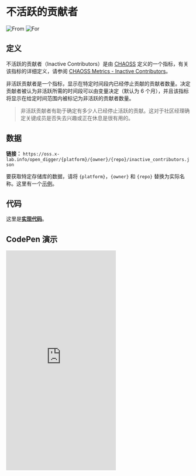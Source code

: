 # 不活跃的贡献者

![From](https://img.shields.io/badge/来自-CHAOSS-blue) ![For](https://img.shields.io/badge/用于-仓库-blue)

## 定义

不活跃的贡献者（Inactive Contributors）是由 [CHAOSS](https://chaoss.community) 定义的一个指标，有关该指标的详细定义，请参阅 [CHAOSS Metrics - Inactive Contributors](https://chaoss.community/kb/metric-inactive-contributors/)。

非活跃贡献者是一个指标，显示在特定时间段内已经停止贡献的贡献者数量。决定贡献者被认为非活跃所需的时间段可以由变量决定（默认为 6 个月），并且该指标将显示在给定时间范围内被标记为非活跃的贡献者数量。

> 非活跃贡献者有助于确定有多少人已经停止活跃的贡献。这对于社区经理确定关键成员是否失去兴趣或正在休息是很有用的。

## 数据

**链接：** `https://oss.x-lab.info/open_digger/{platform}/{owner}/{repo}/inactive_contributors.json`

要获取特定存储库的数据，请将 `{platform}`，`{owner}` 和 `{repo}` 替换为实际名称。这里有一个[示例](https://oss.x-lab.info/open_digger/github/X-lab2017/open-digger/inactive_contributors.json)。

## 代码

这里是[**实现代码**](https://github.com/X-lab2017/open-digger/blob/master/src/metrics/chaoss.ts#L880)。

## CodePen 演示

<iframe height="600" scrolling="no" title="OpenDigger - [CHAOSS] Developer Status" src="https://codepen.io/frank-zsy/embed/RwBmpYZ?default-tab=js%2Cresult&editable=true" frameborder="no" loading="lazy" allowtransparency="true" allowfullscreen="true">
  See the Pen <a href="https://codepen.io/frank-zsy/pen/RwBmpYZ">
  OpenDigger - [CHAOSS] Developer Status</a> by Frank Zhao (<a href="https://codepen.io/frank-zsy">@frank-zsy</a>)
  on <a href="https://codepen.io">CodePen</a>.
</iframe>
